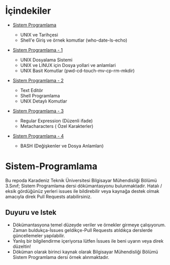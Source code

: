 # İçindekiler

* [Sistem Programlama](./sprogramlama.md)
    * UNIX ve Tarihçesi
    * Shell'e Giriş ve örnek komutlar (who-date-ls-echo)

* [Sistem Programlama - 1](./sprogramlama-1.md)
    * UNIX Dosyalama Sistemi
    * UNIX ve LINUX için Dosya yollari ve anlamlari
    * UNIX Basit Komutlar (pwd-cd-touch-mv-cp-rm-mkdir)

* [Sistem Programlama - 2](./sprogramlama-2.md)
    * Text Editör
    * Shell Programlama
    * UNIX Detaylı Komutlar 

* [Sistem Programlama - 3](./sprogramlama-3.md)
    * Regular Expression (Düzenli ifade)
    * Metacharacters ( Özel Karakterler)

* [Sistem Programlama - 4](./sprogramlama-4.md)
    * BASH (Değişkenler ve Dosya Anlamları)


# Sistem-Programlama

Bu repoda Karadeniz Teknik Üniversitesi Bilgisayar Mühendisliği Bölümü 3.Sınıf; Sistem Programlama dersi dökümantasyonu bulunmaktadir. Hatalı / eksik gördüğünüz yerleri issues ile bildirebilir veya kaynağa destek olmak amacıyla direk Pull Requests atabilirsiniz.

## Duyuru ve Istek
- Dökümantasyona temel düzeyde veriler ve örnekler girmeye çalışıyorum. Zaman buldukça-İssues geldikçe-Pull Requests atıldıkça derslerde güncellemeler yapılabilir.
- Yanlış bir bilgilendirme içeriyorsa lütfen İssues ile beni uyarın veya direk düzeltin!
- Döküman olarak birinci kaynak olarak Bilgisayar Mühendisliği Bölümü Sistem Programlama dersi örnek alınmaktadır. 

